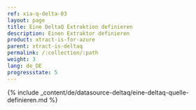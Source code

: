 ```yaml
---
ref: xia-q-delta-03
layout: page
title: Eine DeltaQ Extraktion definieren
description: Einen Extraktor definieren
product: xtract-is-for-azure
parent: xtract-is-deltaq
permalink: /:collection/:path
weight: 3
lang: de_DE
progressstate: 5
---
```

{% include _content/de/datasource-deltaq/eine-deltaq-quelle-definieren.md %}

